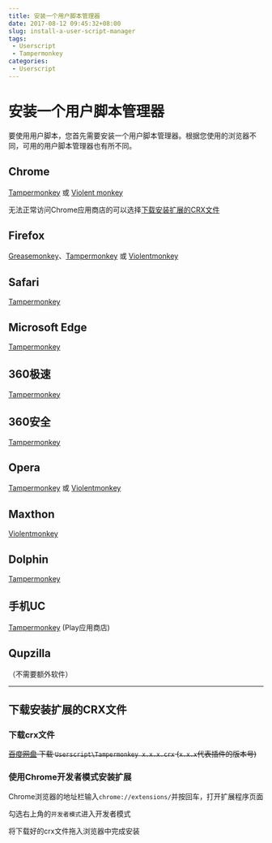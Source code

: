 ```yaml
---
title: 安装一个用户脚本管理器
date: 2017-08-12 09:45:32+08:00
slug: install-a-user-script-manager
tags:
 - Userscript
 - Tampermonkey
categories:
 - Userscript
---
```

# 安装一个用户脚本管理器

要使用用户脚本，您首先需要安装一个用户脚本管理器。根据您使用的浏览器不同，可用的用户脚本管理器也有所不同。

## Chrome

[Tampermonkey](https://chrome.google.com/webstore/detail/dhdgffkkebhmkfjojejmpbldmpobfkfo) 或 [Violent monkey](https://chrome.google.com/webstore/detail/violent-monkey/jinjaccalgkegednnccohejagnlnfdag)

无法正常访问Chrome应用商店的可以选择[下载安装扩展的CRX文件](#下载安装扩展的crx文件)

## Firefox

[Greasemonkey](https://addons.mozilla.org/firefox/addon/greasemonkey/)、[Tampermonkey](https://addons.mozilla.org/firefox/addon/tampermonkey/)
或 [Violentmonkey](https://addons.mozilla.org/firefox/addon/violentmonkey/)

<!-- more -->

## Safari

[Tampermonkey](http://tampermonkey.net/?browser=safari)

## Microsoft Edge

[Tampermonkey](https://www.microsoft.com/store/p/tampermonkey/9nblggh5162s)

## 360极速

[Tampermonkey](https://ext.chrome.360.cn/webstore/detail/dhdgffkkebhmkfjojejmpbldmpobfkfo)

## 360安全

[Tampermonkey](https://ext.chrome.360.cn/webstore/detail/dhdgffkkebhmkfjojejmpbldmpobfkfo)

## Opera

[Tampermonkey](https://addons.opera.com/extensions/details/tampermonkey-beta/)
或 [Violentmonkey](https://addons.opera.com/extensions/details/violent-monkey/)

## Maxthon

[Violentmonkey](http://extension.maxthon.com/detail/index.php?view_id=1680)

## Dolphin

[Tampermonkey](https://play.google.com/store/apps/details?id=net.tampermonkey.dolphin)

## 手机UC

[Tampermonkey](https://play.google.com/store/apps/details?id=net.tampermonkey.uc) (Play应用商店)

## Qupzilla

（不需要额外软件）

---

## 下载安装扩展的CRX文件

### 下载crx文件

~~[百度网盘](https://pan.baidu.com/s/1bGFurG) 下载 `Userscript\Tampermonkey x.x.x.crx` (`x.x.x`代表插件的版本号)~~

### 使用Chrome开发者模式安装扩展

Chrome浏览器的地址栏输入`chrome://extensions/`并按回车，打开扩展程序页面

勾选右上角的`开发者模式`进入开发者模式

将下载好的crx文件拖入浏览器中完成安装
